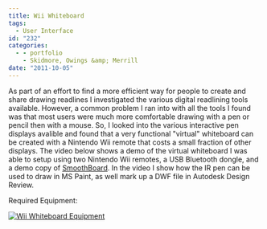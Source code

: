 ```yaml
---
title: Wii Whiteboard
tags:
  - User Interface
id: "232"
categories:
  - - portfolio
    - Skidmore, Owings &amp; Merrill
date: "2011-10-05"
---
```


As part of an effort to find a more efficient way for people to create and share drawing readlines I investigated the various digital readlining tools available. However, a common problem I ran into with all the tools I found was that most users were much more comfortable drawing with a pen or pencil then with a mouse. So, I looked into the various interactive pen displays avalible and found that a very functional "virtual" whiteboard can be created with a Nintendo Wii remote that costs a small fraction of other displays. The video below shows a demo of the virtual whiteboard I was able to setup using two Nintendo Wii remotes, a USB Bluetooth dongle, and a demo copy of [SmoothBoard](http://www.smoothboard.net/). In the video I show how the IR pen can be used to draw in MS Paint, as well mark up a DWF file in Autodesk Design Review.

Required Equipment:

[![](http://www.ericanastas.com/wp-content/uploads/2012/03/IMG_20111004_213541-636x475.jpg "Wii Whiteboard Equipment")](IMG_20111004_213541.jpg)
